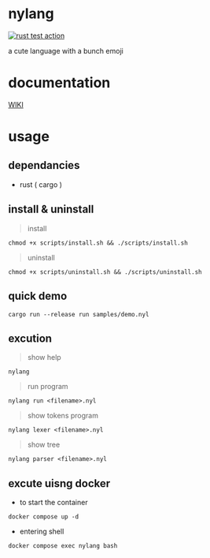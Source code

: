 <!-- ![](_img/emojis.png) -->

# nylang

[![rust test action](https://github.com/jumang4423/nylang/actions/workflows/test.yml/badge.svg?branch=main)](https://github.com/jumang4423/nylang/actions/workflows/test.yml)

a cute language with a bunch emoji

# documentation

[WIKI](https://github.com/jumang4423/nylang/wiki)

# usage

## dependancies

- rust ( cargo )

## install & uninstall

> install 

```
chmod +x scripts/install.sh && ./scripts/install.sh
```

> uninstall

```
chmod +x scripts/uninstall.sh && ./scripts/uninstall.sh
```

## quick demo

```
cargo run --release run samples/demo.nyl
```
## excution

> show help

```
nylang
```

> run program

```
nylang run <filename>.nyl
```

> show tokens program

```
nylang lexer <filename>.nyl
```

> show tree

```
nylang parser <filename>.nyl
```

## excute uisng docker

- to start the container

```
docker compose up -d
```

- entering shell

```
docker compose exec nylang bash
```